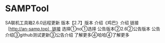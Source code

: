 # SAMPTool
SA联机工具箱2.6.0远程更新
版本【2.7】版本
介绍《鸡巴》介绍
链接｛http://an-samp.top｝链接
选择①no①选择
公告版本②2.6②公告版本
公告介绍③github测试更新③公告介绍
了解更多④哈哈④了解更多

